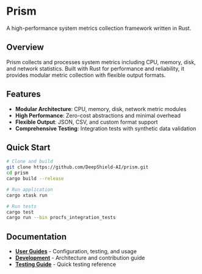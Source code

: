 # Prism

A high-performance system metrics collection framework written in Rust.

## Overview

Prism collects and processes system metrics including CPU, memory, disk, and network statistics. Built with Rust for performance and reliability, it provides modular metric collection with flexible output formats.

## Features

- **Modular Architecture**: CPU, memory, disk, network metric modules
- **High Performance**: Zero-cost abstractions and minimal overhead
- **Flexible Output**: JSON, CSV, and custom format support
- **Comprehensive Testing**: Integration tests with synthetic data validation

## Quick Start

```bash
# Clone and build
git clone https://github.com/DeepShield-AI/prism.git
cd prism
cargo build --release

# Run application
cargo xtask run

# Run tests
cargo test
cargo run --bin procfs_integration_tests
```

## Documentation

- **[User Guides](docs/README.md)** - Configuration, testing, and usage
- **[Development](docs/src/development.md)** - Architecture and contribution guide  
- **[Testing Guide](docs/src/testing.md)** - Quick testing reference